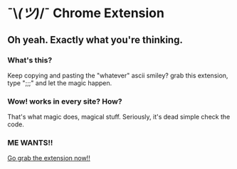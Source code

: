 # ¯\\_(ツ)_/¯ Chrome Extension


Oh yeah. Exactly what you're thinking.
-----------------------

### What's this?

Keep copying and pasting the "whatever" ascii smiley? grab this extension, type ";;;" and let the magic happen.

### Wow! works in every site? How?

That's what magic does, magical stuff. Seriously, it's dead simple check the code.

### ME WANTS!!

[Go grab the extension now!!]("https://chrome.google.com/webstore/detail/whatever/ledcbgmnphjbjapifigbejbdpnidjflh?hl=en&gl=AR")
